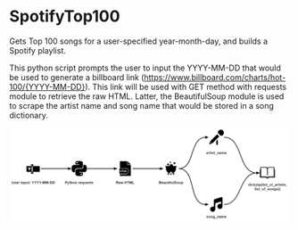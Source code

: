 # SpotifyTop100
Gets Top 100 songs for a user-specified year-month-day, and builds a Spotify playlist.

This python script prompts the user to input the YYYY-MM-DD that would be used to generate a billboard link (https://www.billboard.com/charts/hot-100/{YYYY-MM-DD}). This link will be used with GET method with requests module to retrieve the raw HTML. Latter, the BeautifulSoup module is used to scrape the artist name and song name that would be stored in a song dictionary.

![Alt text](/images/Stage-1.jpg?raw=true "Step 1")

